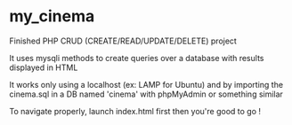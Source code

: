 # my_cinema
Finished PHP CRUD (CREATE/READ/UPDATE/DELETE) project

It uses mysqli methods to create queries over a database with results displayed in HTML

It works only using a localhost (ex: LAMP for Ubuntu) and by importing the cinema.sql in a DB named 'cinema' with
phpMyAdmin or something similar

To navigate properly, launch index.html first then you're good to go !
